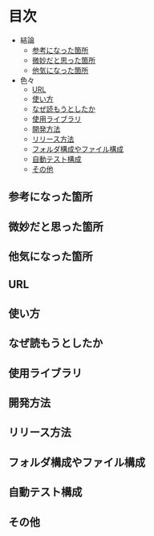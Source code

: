 # 目次

- 結論
  - [参考になった箇所](#参考になった箇所)
  - [微妙だと思った箇所](#微妙だと思った箇所)
  - [他気になった箇所](#他気になった箇所)
- 色々
  - [URL](#url)
  - [使い方](#使い方)
  - [なぜ読もうとしたか](#なぜ読もうとしたか)
  - [使用ライブラリ](#使用ライブラリ)
  - [開発方法](#開発方法)
  - [リリース方法](#リリース方法)
  - [フォルダ構成やファイル構成](#フォルダ構成やファイル構成)
  - [自動テスト構成](#自動テスト構成)
  - [その他](#その他)

## 参考になった箇所

## 微妙だと思った箇所

## 他気になった箇所

## URL

## 使い方

## なぜ読もうとしたか

## 使用ライブラリ

## 開発方法

## リリース方法

## フォルダ構成やファイル構成

## 自動テスト構成

## その他
